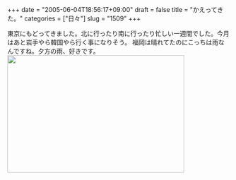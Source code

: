 +++
date = "2005-06-04T18:56:17+09:00"
draft = false
title = "かえってきた。"
categories = ["日々"]
slug = "1509"
+++

東京にもどってきました。北に行ったり南に行ったり忙しい一週間でした。今月はあと岩手やら韓国やら行く事になりそう。
福岡は晴れてたのにこっちは雨なんですね。夕方の雨、好きです。
<img src="http://ieiriblog.jugem.jp/?image=4181" width="400" height="266" alt="" class="pict" />
